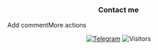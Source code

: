 <h3 align="center">Contact me</h3>Add commentMore actions
<p align="center">
<a href="https://t.me/NEXIO_07"><img alt="Telegram" src="https://img.shields.io/badge/-Telegram-1a1b27?style=for-the-badge&logo=telegram"></a>
  <img alt="Visitors" src="https://komarev.com/ghpvc/?username=NEXIO_07&label=Profile%20Visits&style=for-the-badge" />
</p>
